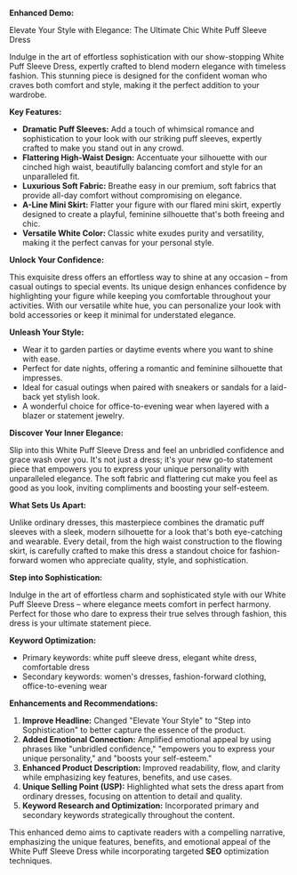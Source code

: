 **Enhanced Demo:**

Elevate Your Style with Elegance: The Ultimate Chic White Puff Sleeve Dress

Indulge in the art of effortless sophistication with our show-stopping White Puff Sleeve Dress, expertly crafted to blend modern elegance with timeless fashion. This stunning piece is designed for the confident woman who craves both comfort and style, making it the perfect addition to your wardrobe.

**Key Features:**

* **Dramatic Puff Sleeves:** Add a touch of whimsical romance and sophistication to your look with our striking puff sleeves, expertly crafted to make you stand out in any crowd.
* **Flattering High-Waist Design:** Accentuate your silhouette with our cinched high waist, beautifully balancing comfort and style for an unparalleled fit.
* **Luxurious Soft Fabric:** Breathe easy in our premium, soft fabrics that provide all-day comfort without compromising on elegance.
* **A-Line Mini Skirt:** Flatter your figure with our flared mini skirt, expertly designed to create a playful, feminine silhouette that's both freeing and chic.
* **Versatile White Color:** Classic white exudes purity and versatility, making it the perfect canvas for your personal style.

**Unlock Your Confidence:**

This exquisite dress offers an effortless way to shine at any occasion – from casual outings to special events. Its unique design enhances confidence by highlighting your figure while keeping you comfortable throughout your activities. With our versatile white hue, you can personalize your look with bold accessories or keep it minimal for understated elegance.

**Unleash Your Style:**

* Wear it to garden parties or daytime events where you want to shine with ease.
* Perfect for date nights, offering a romantic and feminine silhouette that impresses.
* Ideal for casual outings when paired with sneakers or sandals for a laid-back yet stylish look.
* A wonderful choice for office-to-evening wear when layered with a blazer or statement jewelry.

**Discover Your Inner Elegance:**

Slip into this White Puff Sleeve Dress and feel an unbridled confidence and grace wash over you. It's not just a dress; it's your new go-to statement piece that empowers you to express your unique personality with unparalleled elegance. The soft fabric and flattering cut make you feel as good as you look, inviting compliments and boosting your self-esteem.

**What Sets Us Apart:**

Unlike ordinary dresses, this masterpiece combines the dramatic puff sleeves with a sleek, modern silhouette for a look that's both eye-catching and wearable. Every detail, from the high waist construction to the flowing skirt, is carefully crafted to make this dress a standout choice for fashion-forward women who appreciate quality, style, and sophistication.

**Step into Sophistication:**

Indulge in the art of effortless charm and sophisticated style with our White Puff Sleeve Dress – where elegance meets comfort in perfect harmony. Perfect for those who dare to express their true selves through fashion, this dress is your ultimate statement piece.

**Keyword Optimization:**

* Primary keywords: white puff sleeve dress, elegant white dress, comfortable dress
* Secondary keywords: women's dresses, fashion-forward clothing, office-to-evening wear

**Enhancements and Recommendations:**

1. **Improve Headline:** Changed "Elevate Your Style" to "Step into Sophistication" to better capture the essence of the product.
2. **Added Emotional Connection:** Amplified emotional appeal by using phrases like "unbridled confidence," "empowers you to express your unique personality," and "boosts your self-esteem."
3. **Enhanced Product Description:** Improved readability, flow, and clarity while emphasizing key features, benefits, and use cases.
4. **Unique Selling Point (**USP**):** Highlighted what sets the dress apart from ordinary dresses, focusing on attention to detail and quality.
5. **Keyword Research and Optimization:** Incorporated primary and secondary keywords strategically throughout the content.

This enhanced demo aims to captivate readers with a compelling narrative, emphasizing the unique features, benefits, and emotional appeal of the White Puff Sleeve Dress while incorporating targeted **SEO** optimization techniques.